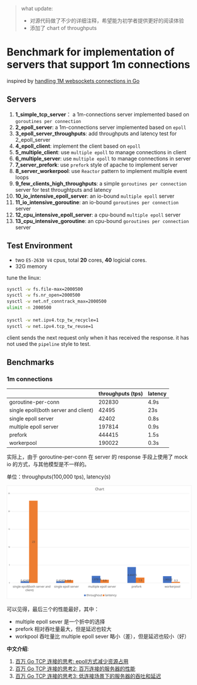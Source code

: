 > what update:
>
> - 对源代码做了不少的详细注释，希望能为初学者提供更好的阅读体验
> - 添加了 chart of throughputs

# Benchmark for implementation of servers that support 1m connections

inspired by [handling 1M websockets connections in Go ](https://github.com/eranyanay/1m-go-websockets)

## Servers

1. **1_simple_tcp_server**： a 1m-connections server implemented based on `goroutines per connection`
2. **2_epoll_server**: a 1m-connections server implemented based on `epoll`
3. **3_epoll_server_throughputs**: 	add throughputs and latency test for 2_epoll_server
4. **4_epoll_client**: 	implement the client based on `epoll`
5. **5_multiple_client**: 	use `multiple epoll` to manage connections in client
6. **6_multiple_server**:  	use `multiple epoll` to manage connections in server
7. **7_server_prefork**: 	use `prefork` style of apache to implement server
8. **8_server_workerpool**: use `Reactor` pattern to implement multiple event loops
9. **9_few_clients_high_throughputs**: a simple `goroutines per connection` server for test throughtputs and latency
10. **10_io_intensive_epoll_server**: an io-bound `multiple epoll`  server
11. **11_io_intensive_goroutine**:  an io-bound `goroutines per connection` server
12. **12_cpu_intensive_epoll_server**: a cpu-bound `multiple epoll`  server
13. **13_cpu_intensive_goroutine**:  an cpu-bound `goroutines per connection` server
	
## Test Environment

- two `E5-2630 V4` cpus, total **20** cores, **40** logicial cores.
- 32G memory 

tune the linux:

```sh
sysctl -w fs.file-max=2000500
sysctl -w fs.nr_open=2000500
sysctl -w net.nf_conntrack_max=2000500
ulimit -n 2000500

sysctl -w net.ipv4.tcp_tw_recycle=1
sysctl -w net.ipv4.tcp_tw_reuse=1
```

client sends the next request only when it has received the response. it has not used the `pipeline` style to test.
## Benchmarks

### 1m connections

| | throughputs (tps) | latency |
|--|--|--|
|goroutine-per-conn|202830|4.9s|
|single epoll(both server and client)| 42495 | 23s|
|single epoll server| 42402 | 0.8s|
|multiple epoll server| 197814 | 0.9s|
|prefork| 444415 | 1.5s|
|workerpool| 190022 | 0.3s|

实际上，由于 goroutine-per-conn 在 server 的 response 手段上使用了 mock io 的方式，与其他模型是不一样的。

单位：throughputs(100,000 tps), latency(s)

![chart](chart.svg)

可以见得，最后三个的性能最好，其中：

- multiple epoll sever 是一个折中的选择
- prefork 相对吞吐量最大，但是延迟也较大 
- workpool 吞吐量比 multiple epoll sever 略小（差），但是延迟也较小（好）

**中文介绍**:

1. [百万 Go TCP 连接的思考: epoll方式减少资源占用](https://colobu.com/2019/02/23/1m-go-tcp-connection/)
2. [百万 Go TCP 连接的思考2: 百万连接的服务器的性能](https://colobu.com/2019/02/27/1m-go-tcp-connection-2/)
3. [百万 Go TCP 连接的思考3: 低连接场景下的服务器的吞吐和延迟](https://colobu.com/2019/02/28/1m-go-tcp-connection-3/)
